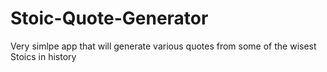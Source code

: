 # Stoic-Quote-Generator
Very simlpe app that will generate various quotes from some of the wisest Stoics in history

